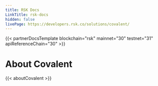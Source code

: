 ```yaml
---
title: RSK Docs
LinkTitle: rsk-docs
hidden: false
livePage: https://developers.rsk.co/solutions/covalent/
---
```


{{< partnerDocsTemplate blockchain="rsk" mainnet="30" testnet="31" apiReferenceChain="30" >}}
&nbsp;
# About Covalent
{{< aboutCovalent >}}
